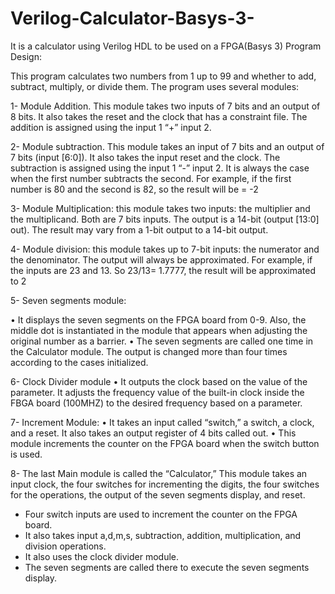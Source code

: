 # Verilog-Calculator-Basys-3-
It is a calculator using Verilog HDL to be used on a FPGA(Basys 3)
Program Design:

This program calculates two numbers from 1 up to 99 and whether to add, subtract, multiply, or divide them. The program uses several modules:

1-	 Module Addition. This module takes two inputs of 7 bits and an output of 8 bits. It also takes the reset and the clock that has a constraint file. The addition is assigned using the input 1 “+” input 2.

2-	Module subtraction. This module takes an input of 7 bits and an output of 7 bits (input [6:0]). It also takes the input reset and the clock. The subtraction is assigned using the input 1 “-” input 2. It is always the case when the first number subtracts the second. For example, if the first number is 80 and the second is 82, so the result will be = -2

3-	Module Multiplication: this module takes two inputs: the multiplier and the multiplicand. Both are 7 bits inputs. The output is a 14-bit (output [13:0] out). The result may vary from a 1-bit output to a 14-bit output.

4-	Module division: this module takes up to 7-bit inputs: the numerator and the denominator. The output will always be approximated. For example, if the inputs are 23 and 13. So 23/13= 1.7777, the result will be approximated to 2


5-	Seven segments module: 

•	It displays the seven segments on the FPGA board from 0-9. Also, the middle dot is instantiated in the module that appears when adjusting the original number as a barrier.
•	The seven segments are called one time in the Calculator module. The output is changed more than four times according to the cases initialized.

6-	Clock Divider module
•	It outputs the clock based on the value of the parameter. It adjusts the frequency value of the built-in clock inside the FBGA board (100MHZ) to the desired frequency based on a parameter.

7-	Increment Module:
•	It takes an input called “switch,” a switch, a clock, and a reset. It also takes an output register of 4 bits called out. 
•	This module increments the counter on the FPGA board when the switch button is used.






8-	 The last Main module is called the “Calculator,” This module takes an input clock, the four switches for incrementing the digits, the four switches for the operations, the output of the seven segments display, and reset.

-	Four switch inputs are used to increment the counter on the FPGA board. 
-	It also takes input a,d,m,s, subtraction, addition, multiplication, and division operations. 
-	It also uses the clock divider module.
-	The seven segments are called there to execute the seven segments display.



